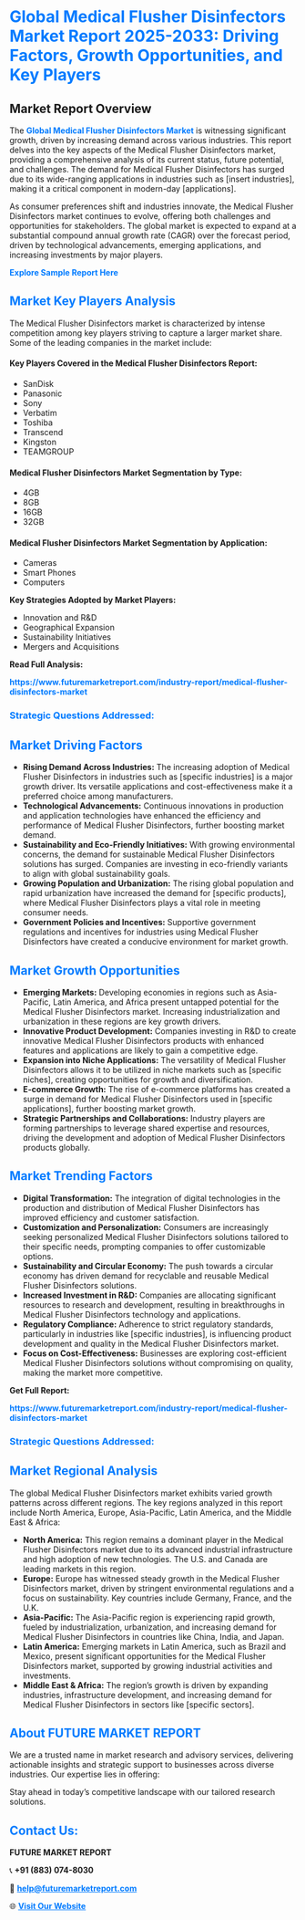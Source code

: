 <h1 style="color: #007BFF;">Global Medical Flusher Disinfectors Market Report 2025-2033: Driving Factors, Growth Opportunities, and Key Players</h1>

<section id="overview">
<h2>Market Report Overview</h2>
<p>The <a href="https://www.futuremarketreport.com/industry-report/medical-flusher-disinfectors-market" style="color: #007BFF; text-decoration: none;"><strong>Global Medical Flusher Disinfectors Market</strong></a> is witnessing significant growth, driven by increasing demand across various industries. This report delves into the key aspects of the Medical Flusher Disinfectors market, providing a comprehensive analysis of its current status, future potential, and challenges. The demand for Medical Flusher Disinfectors has surged due to its wide-ranging applications in industries such as [insert industries], making it a critical component in modern-day [applications].</p>
<p>As consumer preferences shift and industries innovate, the Medical Flusher Disinfectors market continues to evolve, offering both challenges and opportunities for stakeholders. The global market is expected to expand at a substantial compound annual growth rate (CAGR) over the forecast period, driven by technological advancements, emerging applications, and increasing investments by major players.</p>
</section>

<section id="overview">
<p><a href="https://www.futuremarketreport.com/request-sample/reportId=34987" style="color: #007BFF; text-decoration: none;"><strong>Explore Sample Report Here</strong></a></p>
</section>

<section id="key-players">
<h2 style="color: #007BFF;">Market Key Players Analysis</h2>
<p>The Medical Flusher Disinfectors market is characterized by intense competition among key players striving to capture a larger market share. Some of the leading companies in the market include:</p>
<h4>Key Players Covered in the Medical Flusher Disinfectors Report:</h4>
<ul><li>SanDisk</li><li>Panasonic</li><li>Sony</li><li>Verbatim</li><li>Toshiba</li><li>Transcend</li><li>Kingston</li><li>TEAMGROUP</li></ul>
<h4>Medical Flusher Disinfectors Market Segmentation by Type:</h4>
<ul><li>4GB</li><li>8GB</li><li>16GB</li><li>32GB</li></ul>

<h4>Medical Flusher Disinfectors Market Segmentation by Application:</h4>
<ul><li>Cameras</li><li>Smart Phones</li><li>Computers</li></ul>
<p><strong>Key Strategies Adopted by Market Players:</strong></p>
<ul>
<li>Innovation and R&D</li>
<li>Geographical Expansion</li>
<li>Sustainability Initiatives</li>
<li>Mergers and Acquisitions</li>
</ul>
</section>

<section>
<p><strong>Read Full Analysis: </strong></p><a href="https://www.futuremarketreport.com/industry-report/medical-flusher-disinfectors-market" style="color: #007BFF; text-decoration: none;"><strong>https://www.futuremarketreport.com/industry-report/medical-flusher-disinfectors-market</strong></a>
<h3 style="color: #007BFF;">Strategic Questions Addressed:</h3>
</section>

<section id="driving-factors">
<h2 style="color: #007BFF;">Market Driving Factors</h2>
<ul>
<li><strong>Rising Demand Across Industries:</strong> The increasing adoption of Medical Flusher Disinfectors in industries such as [specific industries] is a major growth driver. Its versatile applications and cost-effectiveness make it a preferred choice among manufacturers.</li>
<li><strong>Technological Advancements:</strong> Continuous innovations in production and application technologies have enhanced the efficiency and performance of Medical Flusher Disinfectors, further boosting market demand.</li>
<li><strong>Sustainability and Eco-Friendly Initiatives:</strong> With growing environmental concerns, the demand for sustainable Medical Flusher Disinfectors solutions has surged. Companies are investing in eco-friendly variants to align with global sustainability goals.</li>
<li><strong>Growing Population and Urbanization:</strong> The rising global population and rapid urbanization have increased the demand for [specific products], where Medical Flusher Disinfectors plays a vital role in meeting consumer needs.</li>
<li><strong>Government Policies and Incentives:</strong> Supportive government regulations and incentives for industries using Medical Flusher Disinfectors have created a conducive environment for market growth.</li>
</ul>
</section>

<section id="growth-opportunities">
<h2 style="color: #007BFF;">Market Growth Opportunities</h2>
<ul>
<li><strong>Emerging Markets:</strong> Developing economies in regions such as Asia-Pacific, Latin America, and Africa present untapped potential for the Medical Flusher Disinfectors market. Increasing industrialization and urbanization in these regions are key growth drivers.</li>
<li><strong>Innovative Product Development:</strong> Companies investing in R&D to create innovative Medical Flusher Disinfectors products with enhanced features and applications are likely to gain a competitive edge.</li>
<li><strong>Expansion into Niche Applications:</strong> The versatility of Medical Flusher Disinfectors allows it to be utilized in niche markets such as [specific niches], creating opportunities for growth and diversification.</li>
<li><strong>E-commerce Growth:</strong> The rise of e-commerce platforms has created a surge in demand for Medical Flusher Disinfectors used in [specific applications], further boosting market growth.</li>
<li><strong>Strategic Partnerships and Collaborations:</strong> Industry players are forming partnerships to leverage shared expertise and resources, driving the development and adoption of Medical Flusher Disinfectors products globally.</li>
</ul>
</section>

<section id="trending-factors">
<h2 style="color: #007BFF;">Market Trending Factors</h2>
<ul>
<li><strong>Digital Transformation:</strong> The integration of digital technologies in the production and distribution of Medical Flusher Disinfectors has improved efficiency and customer satisfaction.</li>
<li><strong>Customization and Personalization:</strong> Consumers are increasingly seeking personalized Medical Flusher Disinfectors solutions tailored to their specific needs, prompting companies to offer customizable options.</li>
<li><strong>Sustainability and Circular Economy:</strong> The push towards a circular economy has driven demand for recyclable and reusable Medical Flusher Disinfectors solutions.</li>
<li><strong>Increased Investment in R&D:</strong> Companies are allocating significant resources to research and development, resulting in breakthroughs in Medical Flusher Disinfectors technology and applications.</li>
<li><strong>Regulatory Compliance:</strong> Adherence to strict regulatory standards, particularly in industries like [specific industries], is influencing product development and quality in the Medical Flusher Disinfectors market.</li>
<li><strong>Focus on Cost-Effectiveness:</strong> Businesses are exploring cost-efficient Medical Flusher Disinfectors solutions without compromising on quality, making the market more competitive.</li>
</ul>
</section>

<section>
<p><strong>Get Full Report: </strong></p><a href="https://www.futuremarketreport.com/industry-report/medical-flusher-disinfectors-market" style="color: #007BFF; text-decoration: none;"><strong>https://www.futuremarketreport.com/industry-report/medical-flusher-disinfectors-market</strong></a>
<h3 style="color: #007BFF;">Strategic Questions Addressed:</h3>
</section>


<section id="regional-analysis">
<h2 style="color: #007BFF;">Market Regional Analysis</h2>
<p>The global Medical Flusher Disinfectors market exhibits varied growth patterns across different regions. The key regions analyzed in this report include North America, Europe, Asia-Pacific, Latin America, and the Middle East & Africa:</p>
<ul>
<li><strong>North America:</strong> This region remains a dominant player in the Medical Flusher Disinfectors market due to its advanced industrial infrastructure and high adoption of new technologies. The U.S. and Canada are leading markets in this region.</li>
<li><strong>Europe:</strong> Europe has witnessed steady growth in the Medical Flusher Disinfectors market, driven by stringent environmental regulations and a focus on sustainability. Key countries include Germany, France, and the U.K.</li>
<li><strong>Asia-Pacific:</strong> The Asia-Pacific region is experiencing rapid growth, fueled by industrialization, urbanization, and increasing demand for Medical Flusher Disinfectors in countries like China, India, and Japan.</li>
<li><strong>Latin America:</strong> Emerging markets in Latin America, such as Brazil and Mexico, present significant opportunities for the Medical Flusher Disinfectors market, supported by growing industrial activities and investments.</li>
<li><strong>Middle East & Africa:</strong> The region’s growth is driven by expanding industries, infrastructure development, and increasing demand for Medical Flusher Disinfectors in sectors like [specific sectors].</li>
</ul>
</section>

<footer>
<h2 style="color: #007BFF;">About FUTURE MARKET REPORT</h2>
<p>We are a trusted name in market research and advisory services, delivering actionable insights and strategic support to businesses across diverse industries. Our expertise lies in offering:</p>

<p>Stay ahead in today’s competitive landscape with our tailored research solutions.</p>

<h2 style="color: #007BFF;">Contact Us:</h2>
<p><strong>FUTURE MARKET REPORT</strong></p>
<p>📞 <strong>+91 (883) 074-8030</strong></p>
<p>📧 <strong><a href="mailto:help@futuremarketreport.com" style="color: #007BFF;">help@futuremarketreport.com</a></strong></p>
<p>🌐 <strong><a href="https://www.futuremarketreport.com/" style="color: #007BFF;">Visit Our Website</a></strong></p>
</footer>